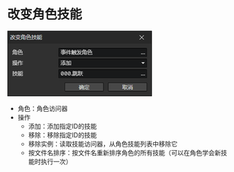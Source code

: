 # 改变角色技能

![](img/changeActorSkill-1.png)

- 角色：角色访问器
- 操作
  - 添加：添加指定ID的技能
  - 移除：移除指定ID的技能
  - 移除实例：读取技能访问器，从角色技能列表中移除它
  - 按文件名排序：按文件名重新排序角色的所有技能（可以在角色学会新技能时执行一次）